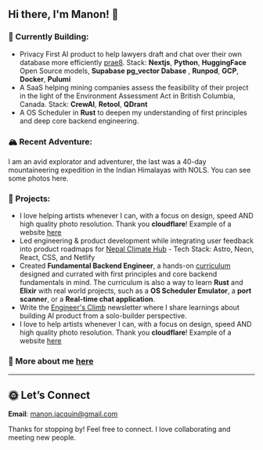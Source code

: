 ## Hi there, I'm Manon! 👋

### 🌱 Currently Building:    
- Privacy First AI product to help lawyers draft and chat over their own database more efficiently [prae8](https://www.prae8.com/). Stack: **Nextjs**, **Python**, **HuggingFace** Open Source models, **Supabase pg_vector Dabase** , **Runpod**, **GCP**, **Docker**, **Pulumi**
- A SaaS helping mining companies assess the feasibility of their project in the light of the Environment Assessment Act in British Columbia, Canada. Stack: **CrewAI**, **Retool**, **QDrant**
- A OS Scheduler in **Rust** to deepen my understanding of first principles and deep core backend engineering.

### 🏔️ Recent Adventure: 
I am an avid explorator and adventurer, the last was a 40-day mountaineering expedition in the Indian Himalayas with NOLS. You can see some photos here.

### 🤝 Projects: 
- I love helping artists whenever I can, with a focus on design, speed AND high quality photo resolution. Thank you **cloudflare**! Example of a website [here](https://bossenbroek.photo/)
- Led engineering & product development while integrating user feedback into product roadmaps for [Nepal Climate Hub](https://nepalclimatehub.org/) - Tech Stack: Astro, Neon, React, CSS, and Netlify
- Created **Fundamental Backend Engineer**, a hands-on [curriculum](https://github.com/manonja/Backend-Engineering-Fundamentals) designed and currated with first principles and core backend fundamentals in mind. The curriculum is also a way to learn **Rust** and **Elixir** with real world projects, such as a **OS Scheduler Emulator**, a **port scanner**, or a **Real-time chat application**.
- Write the [Engineer's Climb](https://manonjacquin.substack.com/) newsletter where I share learnings about building AI product from a solo-builder perspective.
- I love to help artists whenever I can, with a focus on design, speed AND high quality photo resolution. Thank you **cloudflare**! Example of a website [here](https://bossenbroek.photo/)

### 💜 More about me [here](https://www.manonjacquin.com/about)

---  

## 🌞 Let’s Connect  
**Email**: [manon.jacquin@gmail.com](mailto:manon.jacquin@gmail.com)    

Thanks for stopping by! Feel free to connect. I love collaborating and meeting new people.
